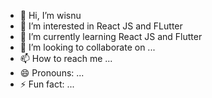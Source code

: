 - 👋 Hi, I’m wisnu
- 👀 I’m interested in React JS and FLutter
- 🌱 I’m currently learning React JS and Flutter
- 💞️ I’m looking to collaborate on ...
- 📫 How to reach me ...
- 😄 Pronouns: ...
- ⚡ Fun fact: ...

<!---
wisnu23055/wisnu23055 is a ✨ special ✨ repository because its `README.md` (this file) appears on your GitHub profile.
You can click the Preview link to take a look at your changes.
--->
